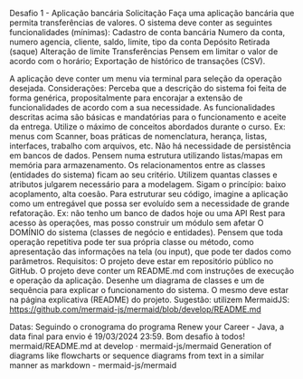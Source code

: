 Desafio 1 - Aplicação bancária
Solicitação
Faça uma aplicação bancária que permita transferências de valores. O sistema deve conter as seguintes funcionalidades (mínimas):
Cadastro de conta bancária
Numero da conta, numero agencia, cliente, saldo, limite, tipo da conta
Depósito
Retirada (saque)
Alteração de limite
Transferências
Pensem em limitar o valor de acordo com o horário;
Exportação de histórico de transações (CSV).
 
A aplicação deve conter um menu via terminal para seleção da operação desejada.
Considerações:
Perceba que a descrição do sistema foi feita de forma genérica, propositalmente para encorajar a extensão de funcionalidades de acordo com a sua necessidade.
As funcionalidades descritas acima são básicas e mandatórias para o funcionamento e aceite da entrega.
Utilize o máximo de conceitos abordados durante o curso. Ex: menus com Scanner, boas práticas de nomenclatura, herança, listas, interfaces, trabalho com arquivos, etc.
Não há necessidade de persistência em bancos de dados. Pensem numa estrutura utilizando listas/mapas em memória para armazenamento.
Os relacionamentos entre as classes (entidades do sistema) ficam ao seu critério. Utilizem quantas classes e atributos julgarem necessário para a modelagem.
Sigam o princípio: baixo acoplamento, alta coesão.
Para estruturar seu código, imagine a aplicação como um entregável que possa ser evoluído sem a necessidade de grande refatoração. Ex: não tenho um banco de dados hoje ou uma API Rest para acesso às operações, mas posso construir um módulo sem afetar O DOMÍNIO do sistema (classes de negócio e entidades).
Pensem que toda operação repetitiva pode ter sua própria classe ou método, como apresentação das informações na tela (ou input), que pode ter dados como parâmetros.
Requisitos:
O projeto deve estar em repositório público no GitHub.
O projeto deve conter um README.md com instruções de execução e operação da aplicação.
Desenhe um diagrama de classes e um de sequência para explicar o funcionamento do sistema. O mesmo deve estar na página explicativa (README) do projeto.
Sugestão: utilizem MermaidJS: https://github.com/mermaid-js/mermaid/blob/develop/README.md

 
Datas:
Seguindo o cronograma do programa Renew your Career - Java, a data final para envio é 19/03/2024 23:59.
Bom desafio à todos!
mermaid/README.md at develop · mermaid-js/mermaid
Generation of diagrams like flowcharts or sequence diagrams from text in a similar manner as markdown - mermaid-js/mermaid